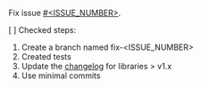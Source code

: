 Fix issue [#<ISSUE_NUMBER>](ISSUE_URL).

[ ] Checked steps:
1. Create a branch named fix-<ISSUE_NUMBER>
2. Created tests
3. Update the [changelog](https://keepachangelog.com/en/1.0.0/) for libraries > v1.x
4. Use minimal commits
